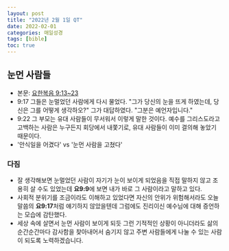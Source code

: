 ```yaml
---
layout: post
title: "2022년 2월 1일 QT"
date: 2022-02-01
categories: 매일성경
tags: [bible]
toc: true
---
```


## 눈먼 사람들
- 본문: [요한복음 9:13~23](https://www.bskorea.or.kr/bible/korbibReadpage.php?version=SAENEW&book=jhn&chap=9&sec=13&cVersion=&fontSize=15px&fontWeight=normal#focus)
- 9:17 그들은 눈멀었던 사람에게 다시 물었다. "그가 당신의 눈을 뜨게 하였는데, 당신은 그를 어떻게 생각하오?" 그가 대답하였다. "그분은 예언자입니다."
- 9:22 그 부모는 유대 사람들이 무서워서 이렇게 말한 것이다. 예수를 그리스도라고 고백하는 사람은 누구든지 회당에서 내쫓기로, 유대 사람들이 이미 결의해 놓았기 때문이다.
- '안식일을 어겼다' vs '눈먼 사람을 고쳤다'

### 다짐
- 잘 생각해보면 눈멀었던 사람이 자기가 눈이 보이게 되었음을 직접 말하지 않고 조용히 살 수도 있었는데 **요9:9**에 보면 내가 바로 그 사람이라고 말하고 있다.
- 사회적 분위기를 조금이라도 이해하고 있었다면 자신의 안위가 위험해서라도 오늘 말씀의 **요9:17**처럼 얘기하지 않았을텐데 그럼에도 진리이신 예수님에 대해 증언하는 모습에 감탄했다.
- 세상 속에 살면서 눈먼 사람이 보이게 되듯 그런 기적적인 상황이 아니더라도 삶의 순간순간마다 감사함을 찾아내어서 숨기지 않고 주변 사람들에게 나눌 수 있는 사람이 되도록 노력하겠습니다.
